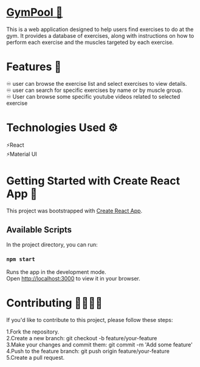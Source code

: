 # [GymPool 🦾](https://gynpool.netlify.app/)

This is a web application designed to help users find exercises to do at the gym. It provides a database of exercises, along with instructions on how to perform each exercise and the muscles targeted by each exercise.

# Features 🚀

♾️ user can browse the exercise list and select exercises to view details.<br>
♾️ user can search for specific exercises by name or by muscle group.<br>
♾️ User can browse some specific youtube videos related to selected exercise

# Technologies Used ⚙️
 ⚡React <br>
 ⚡Material UI

# Getting Started with Create React App 💎

This project was bootstrapped with [Create React App](https://github.com/facebook/create-react-app).

## Available Scripts

In the project directory, you can run:

### `npm start`

Runs the app in the development mode.\
Open [http://localhost:3000](http://localhost:3000) to view it in your browser.

# Contributing 🫱🏻‍🫲🏻
If you'd like to contribute to this project, please follow these steps:

1.Fork the repository.<br>
2.Create a new branch: git checkout -b feature/your-feature<br>
3.Make your changes and commit them: git commit -m 'Add some feature'<br>
4.Push to the feature branch: git push origin feature/your-feature<br>
5.Create a pull request.
